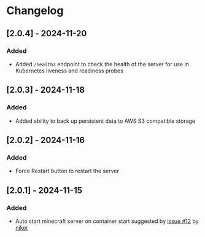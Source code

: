 # Changelog

## [2.0.4] - 2024-11-20
### Added
- Added `/healthz` endpoint to check the health of the server for use in Kubernetes liveness and readiness probes

## [2.0.3] - 2024-11-18
### Added
- Added ability to back up persistent data to AWS S3 compatible storage

## [2.0.2] - 2024-11-16
### Added
- Force Restart button to restart the server

## [2.0.1] - 2024-11-15
### Added
- Auto start minecraft server on container start suggested by [issue #12](https://github.com/WasinUddy/Montainer/issues/12) by [niker](https://github.com/niker)
